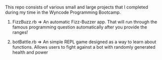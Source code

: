 This repo consists of various small and large projects that I completed during my time in the Wyncode Programming Bootcamp.

1) FizzBuzz.rb => An automatic Fizz-Buzzer app. That will run through the famous programming question automatically after 
you provide the ranges!

2) botBattle.rb => An simple REPL game designed as a way to learn about functions. Allows users to fight against a bot with randomly generated health and power


